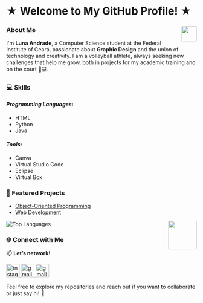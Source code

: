 # ★ Welcome to My GitHub Profile! ★

###  About Me <img src="https://media.tenor.com/8HaTOA3o0OoAAAAi/pixel-cat.gif" width="40" style="float:right; margin-left: 15px;"/>
I'm **Luna Andrade**, a Computer Science student at the Federal Institute of Ceará, passionate about **Graphic Design** and the union of technology and creativity. I am a volleyball athlete, always seeking new challenges that help me grow, both in projects for my academic training and on the court 🏐💻.

### 💻 Skills
#### ***Programming Languages***: 
  - HTML
  - Python
  - Java 
#### ***Tools***: 
  - Canva
  - Virtual Studio Code
  - Eclipse
  - Virtual Box

### 📂 Featured Projects
- [Object-Oriented Programming](link-do-portfólio) 
- [Web Development](link-do-repositório)

<img src="https://media.tenor.com/BhoowfjZeSgAAAAi/pixel-art-kitty.gif" width="75" style="float:right; margin-left: 15px;"/>

![Top Languages](https://github-readme-stats.vercel.app/api/top-langs/?username=lunaandrade&layout=compact&theme=tokyonight)
### 🌐 Connect with Me
📫 **Let’s network!**

<a href="https://www.instagram.com/lunnaandradde/" target="_blank">
  <img src="https://img.shields.io/static/v1?message=Instagram&logo=instagram&label=&color=E4405F&logoColor=white&labelColor=&style=for-the-badge" height="35" alt="instagram logo" />
</a>
<a href="mailto:seuemail@gmail.com">
  <img src="https://img.shields.io/static/v1?message=Gmail&logo=gmail&label=&color=D14836&logoColor=white&labelColor=&style=for-the-badge" height="35" alt="gmail logo" />
</a>
<a href="mailto:seuemail@gmail.com">
  <img src="https://img.shields.io/static/v1?message=Gmail&logo=gmail&label=&color=D14836&logoColor=white&labelColor=&style=for-the-badge" height="35" alt="gmail logo" />
</a>

Feel free to explore my repositories and reach out if you want to collaborate or just say hi! 🚀
